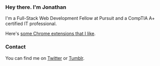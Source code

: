 ### Hey there. I'm Jonathan

I'm a Full-Stack Web Development Fellow at Pursuit and a CompTIA A+ certified IT professional.

Here's [some Chrome extensions that I like](./chrome/).

### Contact

You can find me on [Twitter](http://twitter.com/scheiber) or [Tumblr](http://jon.tumblr.com/).
